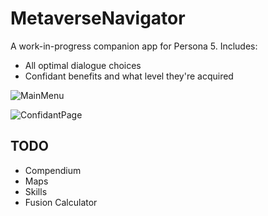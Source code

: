 # MetaverseNavigator
A work-in-progress companion app for Persona 5. Includes:
- All optimal dialogue choices
- Confidant benefits and what level they're acquired


![MainMenu](https://user-images.githubusercontent.com/42327720/160532827-41da66d5-33f9-4629-9102-e80061ee3bc0.png)

![ConfidantPage](https://user-images.githubusercontent.com/42327720/160532843-49132090-8e41-45a3-8e59-1d268808d00e.png)

## TODO
- Compendium
- Maps
- Skills
- Fusion Calculator
